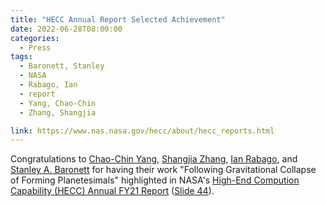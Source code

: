 ```yaml
---
title: "HECC Annual Report Selected Achievement"
date: 2022-06-28T08:00:00
categories:
  - Press
tags:
  - Baronett, Stanley
  - NASA
  - Rabago, Ian
  - report
  - Yang, Chao-Chin
  - Zhang, Shangjia

link: https://www.nas.nasa.gov/hecc/about/hecc_reports.html
---
```


Congratulations to [Chao-Chin Yang](/team/yang-chao-chin), [Shangjia Zhang](/team/zhang-shangjia), [Ian Rabago](/team/rabago-ian), and [Stanley A. Baronett](/team/baronett-stanley) for having their work "Following Gravitational Collapse of Forming Planetesimals" highlighted in NASA's [High-End Compution Capability (HECC) Annual FY21 Report](https://www.nas.nasa.gov/hecc/about/hecc_reports.html) ([Slide 44](https://www.nas.nasa.gov/hecc/assets/powerpoint/HECC_Annual_Report_FY21.ppsx)).
